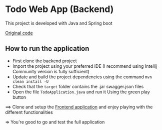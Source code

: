 # Todo Web App (Backend)

This project is developed with Java and Spring boot

[Original code](https://bitbucket.org/bouali-todo-app/todo-backend/src/master/)

## How to run the application

* First clone the backend project
* Import the project using your preferred IDE (I recommend using Intellij Community version is fully sufficient)
* Update and build the project dependencies using the command `mvn clean install -U`
* Check that the `target` folder contains the .jar swagger.json files
* Open the file `TodoApplication.java` and run it Using the green play button

==> Clone and setup the [Frontend application](https://bitbucket.org/bouali-todo-app/todo-frontend/src/master/) and enjoy playing with the different functionalities

=> You're good to go and test the full application